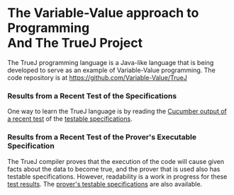 # The Variable-Value approach to Programming <br> And The TrueJ Project

The TrueJ programming language is a Java-like language that is being developed to serve as an example of Variable-Value programming. The code repository is at <https://github.com/Variable-Value/TrueJ>

### Results from a Recent Test of the Specifications

One way to learn the TrueJ language is by reading the [Cucumber output of a recent test](https://variable-value.github.io/TestHtml/) of the [testable specifications](<https://github.com/Variable-Value/TrueJ/tree/master/Cucumber/Features/Spec%20Features>).

### Results from a Recent Test of the Prover's Executable Specification

The TrueJ compiler proves that the execution of the code will cause given facts about the data to become true, and the prover that is used also has testable specifications. However, readability is a work in progress for these [test results](https://variable-value.github.io/Prover/). The [prover's testable specifications](https://github.com/Variable-Value/TrueJ/tree/master/Cucumber/ProofTestFeatures) are also available.

